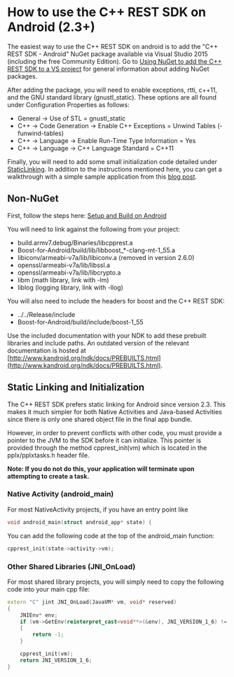 # How to use the C++ REST SDK on Android (2.3+)

The easiest way to use the C++ REST SDK on android is to add the "C++ REST SDK - Android" NuGet package available via Visual Studio 2015 (including the free Community Edition). Go to [Using NuGet to add the C++ REST SDK to a VS project](How-to-use-the-C---Rest-SDK-NuGet-package) for general information about adding NuGet packages.  

After adding the package, you will need to enable exceptions, rtti, c++11, and the GNU standard library (gnustl_static). These options are all found under <span class="codeInline">Configuration Properties</span> as follows:  

*   General -> Use of STL = gnustl_static
*   C++ -> Code Generation -> Enable C++ Exceptions = Unwind Tables (-funwind-tables)
*   C++ -> Language -> Enable Run-Time Type Information = Yes
*   C++ -> Language -> C++ Language Standard = C++11

Finally, you will need to add some small initialization code detailed under [StaticLinking](#StaticLinking). In addition to the instructions mentioned here, you can get a walkthrough with a simple sample application from this [blog post](http://blogs.msdn.com/b/vcblog/archive/2015/01/06/targeting-android-with-the-c-rest-sdk.aspx).  

## Non-NuGet

First, follow the steps here: [Setup and Build on Android](https://casablanca.codeplex.com/wikipage?title=Setup%20and%20Build%20on%20Android&referringTitle=Use%20on%20Android)  

You will need to link against the following from your project:  

*   build.armv7.debug/Binaries/libcpprest.a
*   Boost-for-Android/build/lib/libboost_*-clang-mt-1_55.a
*   libiconv/armeabi-v7a/lib/libiconv.a (removed in version 2.6.0)
*   openssl/armeabi-v7a/lib/libssl.a
*   openssl/armeabi-v7a/lib/libcrypto.a
*   libm (math library, link with -lm)
*   liblog (logging library, link with -llog)

You will also need to include the headers for boost and the C++ REST SDK:  

*   ../../Release/include
*   Boost-for-Android/build/include/boost-1_55

Use the included documentation with your NDK to add these prebuilt libraries and include paths. An outdated version of the relevant documentation is hosted at [http://www.kandroid.org/ndk/docs/PREBUILTS.html](http://www.kandroid.org/ndk/docs/PREBUILTS.html).  

<a name="StaticLinking"></a>

## Static Linking and Initialization

The C++ REST SDK prefers static linking for Android since version 2.3\. This makes it much simpler for both Native Activities and Java-based Activities since there is only one shared object file in the final app bundle.  

However, in order to prevent conflicts with other code, you must provide a pointer to the JVM to the SDK before it can initialize. This pointer is provided through the method <span class="codeInline">cpprest_init(vm)</span> which is located in the <span class="codeInline">pplx/pplxtasks.h</span> header file.  

**Note: If you do not do this, your application will terminate upon attempting to create a task.**  

### Native Activity (android_main)

For most NativeActivity projects, if you have an entry point like  

```c++
void android_main(struct android_app* state) {
```

You can add the following code at the top of the <span class="codeInline">android_main</span> function:  

```c++
cpprest_init(state->activity->vm);
```

### Other Shared Libraries (JNI_OnLoad)

For most shared library projects, you will simply need to copy the following code into your main cpp file:  

```c++
extern "C" jint JNI_OnLoad(JavaVM* vm, void* reserved)
{
    JNIEnv* env;
    if (vm->GetEnv(reinterpret_cast<void**>(&env), JNI_VERSION_1_6) != JNI_OK)
    {
        return -1;
    }

    cpprest_init(vm);
    return JNI_VERSION_1_6;
}
```